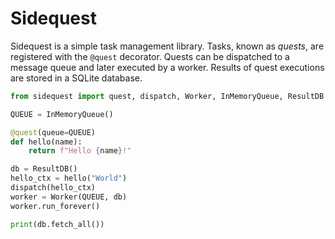 # Sidequest

Sidequest is a simple task management library. Tasks, known as *quests*, are
registered with the `@quest` decorator. Quests can be dispatched to a message
queue and later executed by a worker. Results of quest executions are stored in
a SQLite database.

```python
from sidequest import quest, dispatch, Worker, InMemoryQueue, ResultDB

QUEUE = InMemoryQueue()

@quest(queue=QUEUE)
def hello(name):
    return f"Hello {name}!"

db = ResultDB()
hello_ctx = hello("World")
dispatch(hello_ctx)
worker = Worker(QUEUE, db)
worker.run_forever()

print(db.fetch_all())
```
